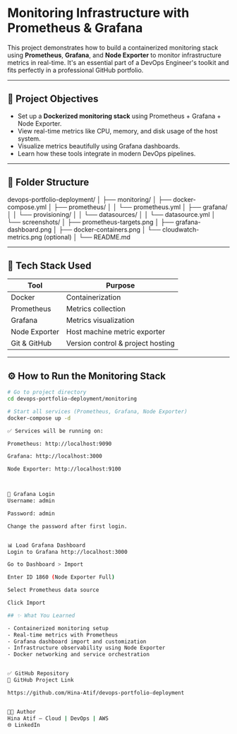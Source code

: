# Monitoring Infrastructure with Prometheus & Grafana

This project demonstrates how to build a containerized monitoring stack using **Prometheus**, **Grafana**, and **Node Exporter** to monitor infrastructure metrics in real-time. It's an essential part of a DevOps Engineer's toolkit and fits perfectly in a professional GitHub portfolio.

---

## 📌 Project Objectives

- Set up a **Dockerized monitoring stack** using Prometheus + Grafana + Node Exporter.
- View real-time metrics like CPU, memory, and disk usage of the host system.
- Visualize metrics beautifully using Grafana dashboards.
- Learn how these tools integrate in modern DevOps pipelines.

---

## 📁 Folder Structure


devops-portfolio-deployment/
│
├── monitoring/
│ ├── docker-compose.yml
│ ├── prometheus/
│ │ └── prometheus.yml
│ ├── grafana/
│ │ └── provisioning/
│ │ └── datasources/
│ │ └── datasource.yml
│ └── screenshots/
│ ├── prometheus-targets.png
│ ├── grafana-dashboard.png
│ ├── docker-containers.png
│ └── cloudwatch-metrics.png (optional)
│
└── README.md


---

## 🚀 Tech Stack Used

| Tool         | Purpose                          |
|--------------|----------------------------------|
| Docker       | Containerization                 |
| Prometheus   | Metrics collection               |
| Grafana      | Metrics visualization            |
| Node Exporter| Host machine metric exporter     |
| Git & GitHub | Version control & project hosting|

---

## ⚙️ How to Run the Monitoring Stack

```bash
# Go to project directory
cd devops-portfolio-deployment/monitoring

# Start all services (Prometheus, Grafana, Node Exporter)
docker-compose up -d

✅ Services will be running on:

Prometheus: http://localhost:9090

Grafana: http://localhost:3000

Node Exporter: http://localhost:9100



🔐 Grafana Login
Username: admin

Password: admin

Change the password after first login.


📊 Load Grafana Dashboard
Login to Grafana http://localhost:3000

Go to Dashboard > Import

Enter ID 1860 (Node Exporter Full)

Select Prometheus data source

Click Import

## ✨ What You Learned

- Containerized monitoring setup  
- Real-time metrics with Prometheus  
- Grafana dashboard import and customization  
- Infrastructure observability using Node Exporter  
- Docker networking and service orchestration  


✅ GitHub Repository
📍 GitHub Project Link

https://github.com/Hina-Atif/devops-portfolio-deployment


👩‍💻 Author
Hina Atif — Cloud | DevOps | AWS
🌐 LinkedIn



